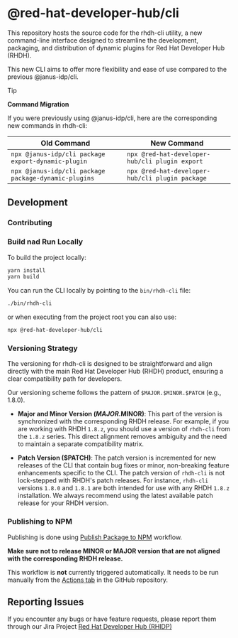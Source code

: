 # @red-hat-developer-hub/cli

This repository hosts the source code for the rhdh-cli utility, a new command-line interface designed to streamline the development, packaging, and distribution of dynamic plugins for Red Hat Developer Hub (RHDH).

This new CLI aims to offer more flexibility and ease of use compared to the previous @janus-idp/cli.

<!-- prettier breaks the formating for GitHub Markdown callout, this is why this whole block is ignored -->
<!-- prettier-ignore-start -->
> [!TIP]
> **Command Migration**
>
> If you were previously using @janus-idp/cli, here are the corresponding new commands in rhdh-cli:
>
> | Old Command                                          | New Command                                     |
> | ---------------------------------------------------- | ----------------------------------------------- |
> | `npx @janus-idp/cli package export-dynamic-plugin`   | `npx @red-hat-developer-hub/cli plugin export`  |
> | `npx @janus-idp/cli package package-dynamic-plugins` | `npx @red-hat-developer-hub/cli plugin package` |
<!-- prettier-ignore-end -->

## Development

### Contributing

### Build nad Run Locally

To build the project locally:

```bash
yarn install
yarn build
```

You can run the CLI locally by pointing to the `bin/rhdh-cli` file:

```bash
./bin/rhdh-cli
```

or when executing from the project root you can also use:

```bash
npx @red-hat-developer-hub/cli
```

### Versioning Strategy

The versioning for rhdh-cli is designed to be straightforward and align directly with the main Red Hat Developer Hub (RHDH) product, ensuring a clear compatibility path for developers.

Our versioning scheme follows the pattern of `$MAJOR.$MINOR.$PATCH` (e.g., 1.8.0).

- **Major and Minor Version ($MAJOR.$MINOR)**: This part of the version is synchronized with the corresponding RHDH release. For example, if you are working with RHDH `1.8.z`, you should use a version of `rhdh-cli` from the `1.8.z` series. This direct alignment removes ambiguity and the need to maintain a separate compatibility matrix.

- **Patch Version ($PATCH)**: The patch version is incremented for new releases of the CLI that contain bug fixes or minor, non-breaking feature enhancements specific to the CLI. The patch version of `rhdh-cli` is not lock-stepped with RHDH's patch releases. For instance, `rhdh-cli` versions `1.8.0` and `1.8.1` are both intended for use with any RHDH `1.8.z` installation. We always recommend using the latest available patch release for your RHDH version.

### Publishing to NPM

Publishing is done using [Publish Package to NPM](.github/workflows/publish.yaml) workflow.

**Make sure not to release MINOR or MAJOR version that are not aligned with the corresponding RHDH release.**

This workflow is **not** currently triggered automatically. It needs to be run manually from the [Actions tab](https://github.com/redhat-developer/rhdh-cli/actions/workflows/publish.yaml) in the GitHub repository.

## Reporting Issues

If you encounter any bugs or have feature requests, please report them through our Jira Project [Red Hat Developer Hub (RHIDP)](https://issues.redhat.com/projects/RHIDP/summary)
